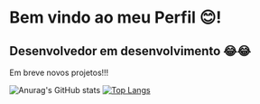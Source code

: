 # Bem vindo ao meu Perfil 😊!
## Desenvolvedor em desenvolvimento 😂😂
Em breve novos projetos!!!

![Anurag's GitHub stats](https://github-readme-stats.vercel.app/api?username=brayanmm6&show_icons=true&theme=radical)
[![Top Langs](https://github-readme-stats.vercel.app/api/top-langs/?username=anuraghazra&layout=donut)](https://github.com/brayanmm6/github-readme-stats)
